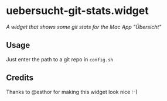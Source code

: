 # uebersucht-git-stats.widget
*A widget that shows some git stats for the Mac App "Übersicht"*

## Usage
Just enter the path to a git repo in `config.sh`

## Credits
Thanks to @esthor for making this widget look nice :-)
